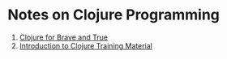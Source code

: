# Notes on Clojure Programming

1. [Clojure for Brave and True](https://www.braveclojure.com/getting-started/)
1. [Introduction to Clojure Training Material](https://github.com/braveclojure/training)
